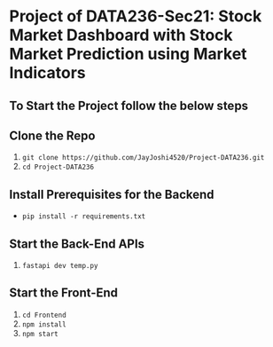 # Project of DATA236-Sec21: Stock Market Dashboard with Stock Market Prediction using Market Indicators

## To Start the Project follow the below steps
## Clone the Repo
1. ```git clone https://github.com/JayJoshi4520/Project-DATA236.git```
2. ```cd Project-DATA236```

## Install Prerequisites for the Backend
- ```pip install -r requirements.txt```

## Start the Back-End APIs
1. ```fastapi dev temp.py```

## Start the Front-End
1. ```cd Frontend```
2. ```npm install```
3. ```npm start```



